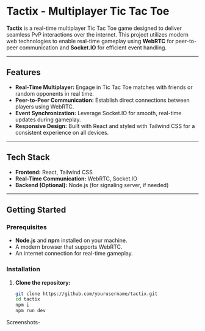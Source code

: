 # Tactix - Multiplayer Tic Tac Toe

**Tactix** is a real-time multiplayer Tic Tac Toe game designed to deliver seamless PvP interactions over the internet. This project utilizes modern web technologies to enable real-time gameplay using **WebRTC** for peer-to-peer communication and **Socket.IO** for efficient event handling.

---

## Features

- **Real-Time Multiplayer:** Engage in Tic Tac Toe matches with friends or random opponents in real time.
- **Peer-to-Peer Communication:** Establish direct connections between players using WebRTC.
- **Event Synchronization:** Leverage Socket.IO for smooth, real-time updates during gameplay.
- **Responsive Design:** Built with React and styled with Tailwind CSS for a consistent experience on all devices.

---

## Tech Stack

- **Frontend:** React, Tailwind CSS
- **Real-Time Communication:** WebRTC, Socket.IO
- **Backend (Optional):** Node.js (for signaling server, if needed)

---

## Getting Started

### Prerequisites

- **Node.js** and **npm** installed on your machine.
- A modern browser that supports WebRTC.
- An internet connection for real-time gameplay.

### Installation

1. **Clone the repository:**

   ```bash
   git clone https://github.com/yourusername/tactix.git
   cd tactix 
   npm i
   npm run dev


Screenshots-
